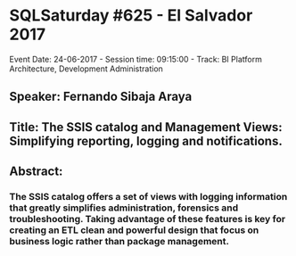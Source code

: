 # SQLSaturday #625 - El Salvador 2017
Event Date: 24-06-2017 - Session time: 09:15:00 - Track: BI Platform Architecture, Development  Administration
## Speaker: Fernando Sibaja Araya
## Title: The SSIS catalog and Management Views: Simplifying reporting, logging and notifications.
## Abstract:
### The SSIS catalog offers a set of views with logging information that greatly simplifies administration, forensics and troubleshooting. Taking advantage of these features is key for creating an ETL clean and powerful design that focus on business logic rather than package management.
